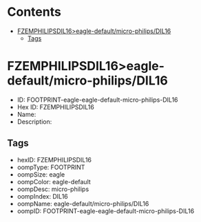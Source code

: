 



Contents
========

* [FZEMPHILIPSDIL16>eagle-default/micro-philips/DIL16](#fzemphilipsdil16eagle-defaultmicro-philipsdil16)
	* [Tags](#tags)

# FZEMPHILIPSDIL16>eagle-default/micro-philips/DIL16

- ID: FOOTPRINT-eagle-eagle-default-micro-philips-DIL16
- Hex ID: FZEMPHILIPSDIL16
- Name: 
- Description: 

## Tags

- hexID: FZEMPHILIPSDIL16
- oompType: FOOTPRINT
- oompSize: eagle
- oompColor: eagle-default
- oompDesc: micro-philips
- oompIndex: DIL16
- oompName: eagle-default/micro-philips/DIL16
- oompID: FOOTPRINT-eagle-eagle-default-micro-philips-DIL16
